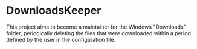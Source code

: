 # DownloadsKeeper
This project aims to become a maintainer for the Windows "Downloads" folder, periodically deleting the files that were downloaded within a period defined by the user in the configuration file.
